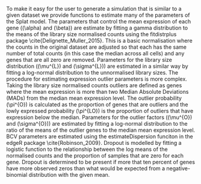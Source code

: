 To make it easy for the user to generate a simulation that is similar to a given dataset we provide functions to estimate many of the parameters of the Splat model. The parameters that control the mean expression of each gene (\(\alpha\) and \(\beta\)) are estimate by fitting a gamma distribution to the means of the library size normalised counts using the fitdistrplus package \cite{Delignette_Muller_2015}. This is a basic normalisation where the counts in the original dataset are adjusted so that each has the same number of total counts (in this case the median across all cells) and any genes that are all zero are removed. Parameters for the library size distribution (\(\mu^{L}\) and \(\sigma^{L}\)) are estimated in a similar way by fitting a log-normal distribution to the unnormalised library sizes. The procedure for estimating expression outlier parameters is more complex. Taking the library size normalised counts outliers are defined as genes where the mean expression is more than two Median Absolute Deviations (MADs) from the median mean expression level. The outlier probability \(\pi^{O}\) is calculated as the proportion of genes that are outliers and the lowly expressed probability \(\pi^{LO}\) is the proportion of outliers that have expression below the median. Parameters for the outlier factors (\(\mu^{O}\) and \(\sigma^{O}\)) are estimated by fitting a log-normal distribution to the ratio of the means of the outlier genes to the median mean expression level. BCV parameters are estimated using the estimateDispersion funciton in the edgeR package \cite{Robinson_2009}. Dropout is modelled by fitting a logistic function to the relationship between the log means of the normalised counts and the proportion of samples that are zero for each gene. Dropout is determined to be present if more that ten percent of genes have more observed zeros than what would be expected from a negative-binomial distribution with the given mean. 